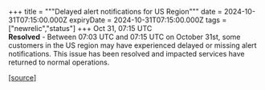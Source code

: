 +++
title = """Delayed alert notifications for US Region"""
date = 2024-10-31T07:15:00.000Z
expiryDate = 2024-10-31T07:15:00.000Z
tags = ["newrelic","status"]
+++
Oct 31, 07:15 UTC  
**Resolved** - Between 07:03 UTC and 07:15 UTC on October 31st, some customers in the US region may have experienced delayed or missing alert notifications. This issue has been resolved and impacted services have returned to normal operations.

[[source]](https://status.newrelic.com/incidents/vnwxmfy8ppms)
